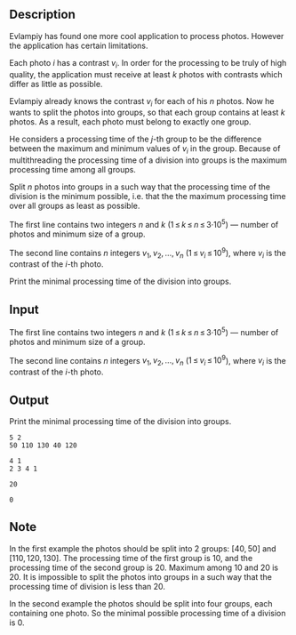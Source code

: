 ## Description

<div><p>Evlampiy has found one more cool application to process photos. However the application has certain limitations.</p><p>Each photo <span class="tex-span"><i>i</i></span> has a contrast <span class="tex-span"><i>v</i><sub class="lower-index"><i>i</i></sub></span>. In order for the processing to be truly of high quality, the application must receive at least <span class="tex-span"><i>k</i></span> photos with contrasts which differ as little as possible.</p><p>Evlampiy already knows the contrast <span class="tex-span"><i>v</i><sub class="lower-index"><i>i</i></sub></span> for each of his <span class="tex-span"><i>n</i></span> photos. Now he wants to split the photos into groups, so that each group contains at least <span class="tex-span"><i>k</i></span> photos. As a result, each photo must belong to exactly one group.</p><p>He considers a processing time of the <span class="tex-span"><i>j</i></span>-th group to be the difference between the maximum and minimum values of <span class="tex-span"><i>v</i><sub class="lower-index"><i>i</i></sub></span> in the group. Because of multithreading the processing time of a division into groups is the maximum processing time among all groups.</p><p>Split <span class="tex-span"><i>n</i></span> photos into groups in a such way that the processing time of the division is the minimum possible, i.e. that the the maximum processing time over all groups as least as possible.</p></div><div class="input-specification"><p>The first line contains two integers <span class="tex-span"><i>n</i></span> and <span class="tex-span"><i>k</i></span> (<span class="tex-span">1 ≤ <i>k</i> ≤ <i>n</i> ≤ 3·10<sup class="upper-index">5</sup></span>) — number of photos and minimum size of a group.</p><p>The second line contains <span class="tex-span"><i>n</i></span> integers <span class="tex-span"><i>v</i><sub class="lower-index">1</sub>, <i>v</i><sub class="lower-index">2</sub>, ..., <i>v</i><sub class="lower-index"><i>n</i></sub></span> (<span class="tex-span">1 ≤ <i>v</i><sub class="lower-index"><i>i</i></sub> ≤ 10<sup class="upper-index">9</sup></span>), where <span class="tex-span"><i>v</i><sub class="lower-index"><i>i</i></sub></span> is the contrast of the <span class="tex-span"><i>i</i></span>-th photo.</p></div><div class="output-specification"><p>Print the minimal processing time of the division into groups.</p></div>

## Input

<p>The first line contains two integers <span class="tex-span"><i>n</i></span> and <span class="tex-span"><i>k</i></span> (<span class="tex-span">1 ≤ <i>k</i> ≤ <i>n</i> ≤ 3·10<sup class="upper-index">5</sup></span>) — number of photos and minimum size of a group.</p><p>The second line contains <span class="tex-span"><i>n</i></span> integers <span class="tex-span"><i>v</i><sub class="lower-index">1</sub>, <i>v</i><sub class="lower-index">2</sub>, ..., <i>v</i><sub class="lower-index"><i>n</i></sub></span> (<span class="tex-span">1 ≤ <i>v</i><sub class="lower-index"><i>i</i></sub> ≤ 10<sup class="upper-index">9</sup></span>), where <span class="tex-span"><i>v</i><sub class="lower-index"><i>i</i></sub></span> is the contrast of the <span class="tex-span"><i>i</i></span>-th photo.</p>

## Output

<p>Print the minimal processing time of the division into groups.</p>





```input1
5 2
50 110 130 40 120

```




```input2
4 1
2 3 4 1

```




```output1
20

```




```output2
0

```



## Note

<p>In the first example the photos should be split into 2 groups: <span class="tex-span">[40, 50]</span> and <span class="tex-span">[110, 120, 130]</span>. The processing time of the first group is <span class="tex-span">10</span>, and the processing time of the second group is <span class="tex-span">20</span>. Maximum among <span class="tex-span">10</span> and <span class="tex-span">20</span> is <span class="tex-span">20</span>. It is impossible to split the photos into groups in a such way that the processing time of division is less than <span class="tex-span">20</span>.</p><p>In the second example the photos should be split into four groups, each containing one photo. So the minimal possible processing time of a division is <span class="tex-span">0</span>.</p>
